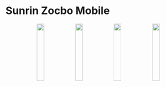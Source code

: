 # Sunrin Zocbo Mobile
<p float="left" align="center">
  <img src="https://user-images.githubusercontent.com/33174275/111063000-b42f9700-84ef-11eb-8c55-867120a646bc.png" width="20%">
  <img src="https://user-images.githubusercontent.com/33174275/111063002-b4c82d80-84ef-11eb-9994-b147d8763ecd.png" width="20%">
  <img src="https://user-images.githubusercontent.com/33174275/111063003-b5f95a80-84ef-11eb-9dbc-d6f0daee25e4.png" width="20%">
  <img src="https://user-images.githubusercontent.com/33174275/111063006-b691f100-84ef-11eb-9726-d4ed59e9897e.png" width="20%">
</p>
